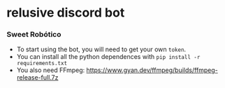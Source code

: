 # relusive discord bot
### Sweet Robótico

- To start using the bot, you will need to get your own ``token``.
- You can install all the python dependences with ``pip install -r requirements.txt``
- You also need FFmpeg: https://www.gyan.dev/ffmpeg/builds/ffmpeg-release-full.7z